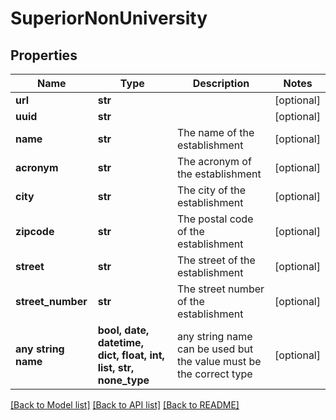 # SuperiorNonUniversity


## Properties
Name | Type | Description | Notes
------------ | ------------- | ------------- | -------------
**url** | **str** |  | [optional] 
**uuid** | **str** |  | [optional] 
**name** | **str** | The name of the establishment | [optional] 
**acronym** | **str** | The acronym of the establishment | [optional] 
**city** | **str** | The city of the establishment | [optional] 
**zipcode** | **str** | The postal code of the establishment | [optional] 
**street** | **str** | The street of the establishment | [optional] 
**street_number** | **str** | The street number of the establishment | [optional] 
**any string name** | **bool, date, datetime, dict, float, int, list, str, none_type** | any string name can be used but the value must be the correct type | [optional]

[[Back to Model list]](../README.md#documentation-for-models) [[Back to API list]](../README.md#documentation-for-api-endpoints) [[Back to README]](../README.md)



